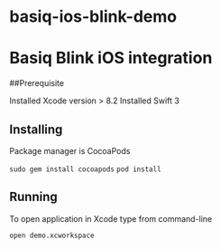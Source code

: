 # basiq-ios-blink-demo
# Basiq Blink iOS integration

##Prerequisite

Installed Xcode version > 8.2
Installed Swift 3

## Installing
Package manager is CocoaPods

```sudo gem install cocoapods```
```pod install```

## Running

To open application in Xcode type from command-line

```open demo.xcworkspace```
